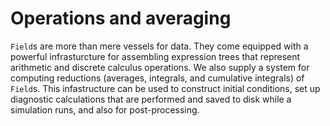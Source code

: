 # Operations and averaging

`Field`s are more than mere vessels for data.
They come equipped with a powerful infrasturcture for assembling expression trees that represent
arithmetic and discrete calculus operations.
We also supply a system for computing reductions (averages, integrals, and cumulative integrals) of `Field`s.
This infastructure can be used to construct initial conditions, set up diagnostic calculations that are performed
and saved to disk while a simulation runs, and also for post-processing.

